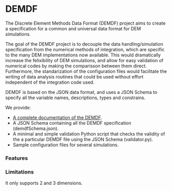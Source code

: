 DEMDF
=====

The Discrete Element Methods Data Format (DEMDF) project aims to create a specification for a common and universal data format for DEM simulations.

The goal of the DEMDF project is to decouple the data handling/simulation specification from the
numerical methods of integration, which are specific to the many DEM implementations now available.
This would dramatically increase the felixibility of DEM simulations, and allow for easy validation of
numerical codes by making the comparisson between them direct.
Furthermore, the standarization of the configuration files would facilitate the writing of 
data analysis routines that could be used without effort independent of the integration code used.

DEMDF is based on the JSON data format, and uses a JSON Schema to specify all the variable names, descriptions, types and constrains.

We provide:
 * [A complete documentation of the DEMDF](DEMDF.md).
 * A JSON Schema containing all the DEMDF specification (demdfSchema.json).
 * A minimal and simple validation Python script that checks the validity of the a particular DEMDF file using the JSON Schema (validator.py).
 * Sample configuration files for several simulations.

### Features

### Limitations

It only supports 2 and 3 dimensions.

